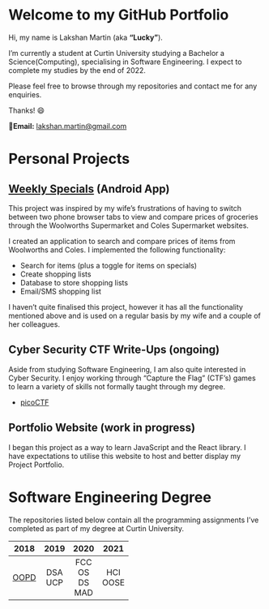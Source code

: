 # Welcome to my GitHub Portfolio

Hi, my name is Lakshan Martin (aka **“Lucky”**). 

I’m currently a student at Curtin University studying a Bachelor a Science(Computing), specialising in Software Engineering. I expect to complete my studies by the end of 2022.

Please feel free to browse through my repositories and contact me for any enquiries.

Thanks! :smile:

:email:**Email:** [lakshan.martin@gmail.com](mailto:lakshan.martin@gmail.com)



# Personal Projects

## [Weekly Specials](https://github.com/LakshanMartin/Weekly_Specials) (Android App)

This project was inspired by my wife’s frustrations of having to switch between two phone browser tabs to view and compare prices of groceries through the Woolworths Supermarket and Coles Supermarket websites. 

I created an application to search and compare prices of items from Woolworths and Coles. I implemented the following functionality:

- Search for items (plus a toggle for items on specials)
- Create shopping lists
- Database to store shopping lists
- Email/SMS shopping list

I haven’t quite finalised this project, however it has all the functionality mentioned above and is used on a regular basis by my wife and a couple of her colleagues. 



## Cyber Security CTF Write-Ups (ongoing)

Aside from studying Software Engineering, I am also quite interested in Cyber Security. I enjoy working through “Capture the Flag” (CTF’s) games to learn a variety of skills not formally taught through my degree. 

- [picoCTF](https://github.com/LakshanMartin/picoCTF)

  

## Portfolio Website (work in progress)

I began this project as a way to learn JavaScript and the React library. I have expectations to utilise this website to host and better display my Project Portfolio.



# Software Engineering Degree

The repositories listed below contain all the programming assignments I’ve completed as part of my degree at Curtin University. 

|                     2018                      |     2019     |          2020          |    2021     |
| :-------------------------------------------: | :----------: | :--------------------: | :---------: |
| [OOPD](https://github.com/LakshanMartin/OOPD) | DSA <br> UCP | FCC<br>OS<br>DS<br>MAD | HCI<br>OOSE |

